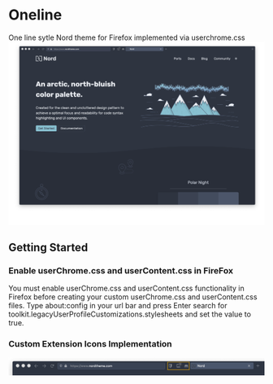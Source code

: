 # Oneline
One line sytle Nord theme for Firefox implemented via userchrome.css
![alt text](https://raw.githubusercontent.com/ultrahumanite/oneline/master/screenshots/main_window.png)
## Getting Started

### Enable userChrome.css and userContent.css in FireFox
You must enable userChrome.css and userContent.css functionality in Firefox before creating your custom userChrome.css and userContent.css files. Type about:config in your url bar and press Enter search for toolkit.legacyUserProfileCustomizations.stylesheets
and set the value to true.

### Custom Extension Icons Implementation
![alt text](https://raw.githubusercontent.com/ultrahumanite/oneline/master/screenshots/extension_icons.png)
